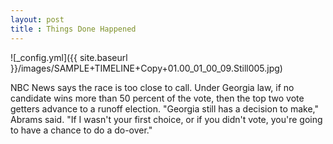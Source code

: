 ```yaml
---
layout: post
title : Things Done Happened 
--- 
```


![_config.yml]({{ site.baseurl }}/images/SAMPLE+TIMELINE+Copy+01.00_01_00_09.Still005.jpg)

NBC News says the race is too close to call. Under Georgia law, if no candidate wins more than 50 percent of the vote, then the top two vote getters advance to a runoff election. "Georgia still has a decision to make," Abrams said. 
"If I wasn't your first choice, or if you didn't vote, you're going to have a chance to do a do-over."
